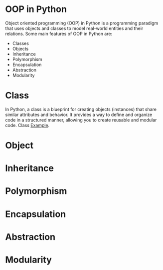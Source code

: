 # OOP in Python
Object oriented programming (OOP) in Python is a programming paradigm that uses objects and classes to model real-world entities and their relations. Some main features of OOP in Python are:
- Classes
- Objects
- Inheritance
- Polymorphism
- Encapsulation
- Abstraction
- Modularity

# Class
In Python, a class is a blueprint for creating objects (instances) that share similar attributes and behavior. It provides a way to define and organize code in a structured manner, allowing you to create reusable and modular code.
Class [Example]([https://pages.github.com/](https://github.com/rkshaon/data-structure-and-algorithm-and-python-tricks/blob/master/OOP/1_class.py)).

# Object

# Inheritance

# Polymorphism

# Encapsulation

# Abstraction

# Modularity
